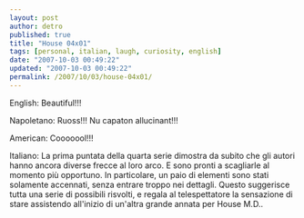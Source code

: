 ```yaml
---
layout: post
author: detro
published: true
title: "House 04x01"
tags: [personal, italian, laugh, curiosity, english]
date: "2007-10-03 00:49:22"
updated: "2007-10-03 00:49:22"
permalink: /2007/10/03/house-04x01/
---
```


English: Beautiful!!!

Napoletano: Ruoss!!! Nu capaton allucinant!!!

American: Cooooool!!!

Italiano: La prima puntata della quarta serie dimostra da subito che gli autori hanno ancora diverse frecce al loro arco. E sono pronti a scagliarle al momento più opportuno. In particolare, un paio di elementi sono stati solamente accennati, senza entrare troppo nei dettagli. Questo suggerisce tutta una serie di possibili risvolti, e regala al telespettatore la sensazione di stare assistendo all'inizio di un'altra grande annata per House M.D..



